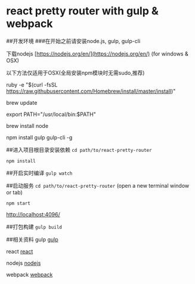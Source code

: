 # react pretty router with gulp & webpack

##开发环境
###在开始之前请安装node.js, gulp, gulp-cli

下载nodejs [https://nodejs.org/en/](https://nodejs.org/en/) (for windows & OSX)

以下方法仅适用于OSX(全局安装npm模块时无需sudo,推荐)

ruby -e "$(curl -fsSL https://raw.githubusercontent.com/Homebrew/install/master/install)"

brew update

export PATH="/usr/local/bin:$PATH"

brew install node

npm install gulp gulp-cli -g


##进入项目根目录安装依赖
`cd path/to/react-pretty-router`

`npm install`


##开启实时编译
`gulp watch`


##启动服务
`cd path/to/react-pretty-router` (open a new terminal window or tab)

`npm start`

[http://localhost:4096/](http://localhost:4096/)

##打包构建
`gulp build`

##相关资料
gulp [gulp](http://gulpjs.com/)

react [react](http://facebook.github.io/react/)

nodejs [nodejs](https://nodejs.org/en/)

webpack [webpack](https://webpack.github.io/)
